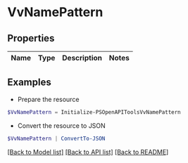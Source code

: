 # VvNamePattern
## Properties

Name | Type | Description | Notes
------------ | ------------- | ------------- | -------------

## Examples

- Prepare the resource
```powershell
$VvNamePattern = Initialize-PSOpenAPIToolsVvNamePattern 
```

- Convert the resource to JSON
```powershell
$VvNamePattern | ConvertTo-JSON
```

[[Back to Model list]](../README.md#documentation-for-models) [[Back to API list]](../README.md#documentation-for-api-endpoints) [[Back to README]](../README.md)

